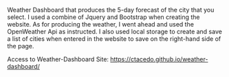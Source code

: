 Weather Dashboard that produces the 5-day forecast of the city that you select.  I used a combine of Jquery and Bootstrap when creating
the website. As for producing the weather, I went ahead and used the OpenWeather Api as instructed.  I also used local storage to create 
and save a list of cities when entered in the website to save on the right-hand side of the page. 


Access to Weather-Dashboard Site: https://ctacedo.github.io/weather-dashboard/
